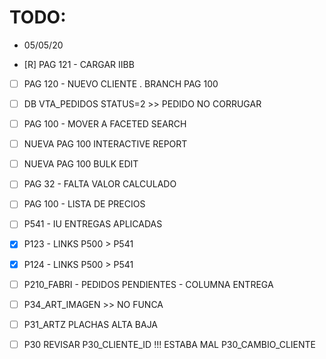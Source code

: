 # TODO:

* 05/05/20
+ [R] PAG 121 - CARGAR IIBB
- [ ] PAG 120 - NUEVO CLIENTE . BRANCH PAG 100
- [ ] DB VTA_PEDIDOS STATUS=2 >> PEDIDO NO CORRUGAR
- [ ] PAG 100 - MOVER A FACETED SEARCH
- [ ] NUEVA PAG 100 INTERACTIVE REPORT
- [ ] NUEVA PAG 100 BULK EDIT
- [ ] PAG 32 - FALTA VALOR CALCULADO
- [ ] PAG 100 - LISTA DE PRECIOS 
- [ ] P541 - IU ENTREGAS APLICADAS
- [x] P123 - LINKS P500 > P541
- [x] P124 - LINKS P500 > P541
- [ ] P210_FABRI - PEDIDOS PENDIENTES - COLUMNA ENTREGA
- [ ] P34_ART_IMAGEN >> NO FUNCA
- [ ] P31_ARTZ  PLACHAS ALTA BAJA
- [ ] P30  REVISAR P30_CLIENTE_ID !!!  ESTABA MAL P30_CAMBIO_CLIENTE

